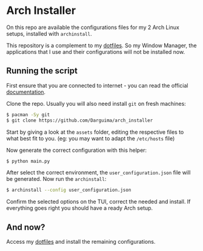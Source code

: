 # Arch Installer

On this repo are available the configurations files for my 2 Arch Linux setups, installed with `archinstall`.

This repository is a complement to my [dotfiles](https://github.com/darguima/dotfiles). So my Window Manager, the applications that I use and their configurations will not be installed now.

## Running the script

First ensure that you are connected to internet - you can read the official [documentation](https://wiki.archlinux.org/title/Installation_guide#Connect_to_the_internet).

Clone the repo. Usually you will also need install `git` on fresh machines:

```bash
$ pacman -Sy git
$ git clone https://github.com/Darguima/arch_installer
```

Start by giving a look at the `assets` folder, editing the respective files to what best fit to you. (eg: you may want to adapt the `/etc/hosts` file)

Now generate the correct configuration with this helper:

```bash
$ python main.py
```

After select the correct environment, the `user_configuration.json` file will be generated. Now run the `archinstall`:

```bash
$ archinstall --config user_configuration.json
```

Confirm the selected options on the TUI, correct the needed and install.
If everything goes right you should have a ready Arch setup.

## And now?

Access my [dotfiles](https://github.com/darguima/dotfiles) and install the remaining configurations.
